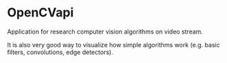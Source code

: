 # OpenCVapi

Application for research computer vision algorithms on video stream. 

It is also very good way to visualize how simple algorithms work (e.g. basic filters, convolutions, edge detectors).
